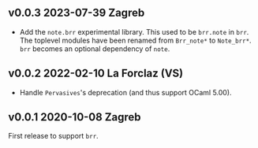 v0.0.3 2023-07-39 Zagreb
------------------------

- Add the `note.brr` experimental library. This used to be `brr.note`
  in `brr`. The toplevel modules have been renamed from `Brr_note*` to
  `Note_brr*`. `brr` becomes an optional dependency of `note`.

v0.0.2 2022-02-10 La Forclaz (VS)
---------------------------------

- Handle `Pervasives`'s deprecation (and thus support OCaml 5.00).

v0.0.1 2020-10-08 Zagreb
------------------------

First release to support `brr`.
